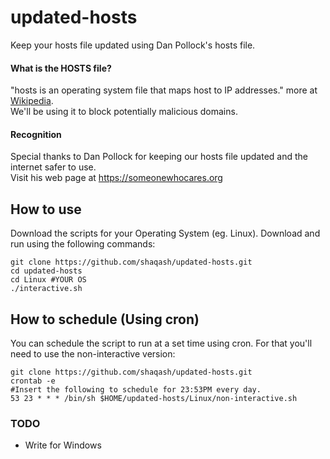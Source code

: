 # updated-hosts
Keep your hosts file updated using Dan Pollock's hosts file.  
#### What is the HOSTS file?
"hosts is an operating system file that maps host to IP addresses." more at [Wikipedia](https://en.wikipedia.org/wiki/Hosts_(file)).  
We'll be using it to block potentially malicious domains.
#### Recognition
Special thanks to Dan Pollock for keeping our hosts file updated and the internet safer to use.  
Visit his web page at https://someonewhocares.org


## How to use
Download the scripts for your Operating System (eg. Linux).
Download and run using the following commands:
```
git clone https://github.com/shaqash/updated-hosts.git
cd updated-hosts
cd Linux #YOUR OS
./interactive.sh
```

## How to schedule (Using cron)
You can schedule the script to run at a set time using cron.
For that you'll need to use the non-interactive version:
```
git clone https://github.com/shaqash/updated-hosts.git
crontab -e
#Insert the following to schedule for 23:53PM every day.
53 23 * * * /bin/sh $HOME/updated-hosts/Linux/non-interactive.sh
```

### TODO
* Write for Windows
